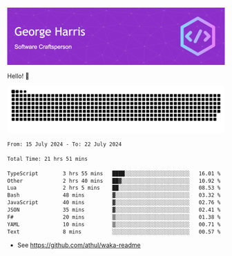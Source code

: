 ![img](./assets/github-header.png)

Hello! :wave:

<div align="center">
  <img  src="https://github.com/1999AZZAR/1999AZZAR/blob/readme/resources/img/grid-snake.svg" alt="snake" />
</div>

<!--START_SECTION:waka-->

```txt
From: 15 July 2024 - To: 22 July 2024

Total Time: 21 hrs 51 mins

TypeScript        3 hrs 55 mins   ████░░░░░░░░░░░░░░░░░░░░░   16.01 %
Other             2 hrs 40 mins   ██▓░░░░░░░░░░░░░░░░░░░░░░   10.92 %
Lua               2 hrs 5 mins    ██░░░░░░░░░░░░░░░░░░░░░░░   08.53 %
Bash              48 mins         ▓░░░░░░░░░░░░░░░░░░░░░░░░   03.32 %
JavaScript        40 mins         ▓░░░░░░░░░░░░░░░░░░░░░░░░   02.76 %
JSON              35 mins         ▓░░░░░░░░░░░░░░░░░░░░░░░░   02.41 %
F#                20 mins         ▒░░░░░░░░░░░░░░░░░░░░░░░░   01.38 %
YAML              10 mins         ▒░░░░░░░░░░░░░░░░░░░░░░░░   00.71 %
Text              8 mins          ░░░░░░░░░░░░░░░░░░░░░░░░░   00.57 %
```

<!--END_SECTION:waka-->

- See <https://github.com/athul/waka-readme>
